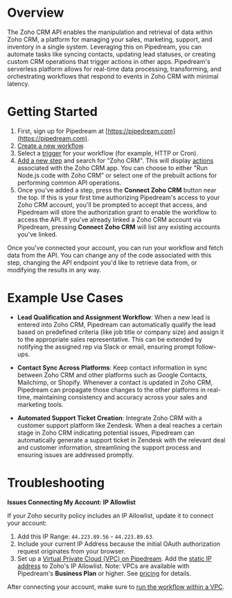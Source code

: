 # Overview

The Zoho CRM API enables the manipulation and retrieval of data within Zoho CRM, a platform for managing your sales, marketing, support, and inventory in a single system. Leveraging this on Pipedream, you can automate tasks like syncing contacts, updating lead statuses, or creating custom CRM operations that trigger actions in other apps. Pipedream's serverless platform allows for real-time data processing, transforming, and orchestrating workflows that respond to events in Zoho CRM with minimal latency.

# Getting Started

1. First, sign up for Pipedream at [https://pipedream.com](https://pipedream.com).
2. [Create a new workflow](https://pipedream.com/new).
3. Select a [trigger](/workflows/steps/triggers/) for your workflow (for example, HTTP or Cron).
4. [Add a new step](/workflows/steps/) and search for "Zoho CRM". This will display [actions](/components#actions) associated with the Zoho CRM app. You can choose to either "Run Node.js code with Zoho CRM" or select one of the prebuilt actions for performing common API operations.
5. Once you've added a step, press the **Connect Zoho CRM** button near the top. If this is your first time authorizing Pipedream's access to your Zoho CRM account, you'll be prompted to accept that access, and Pipedream will store the authorization grant to enable the workflow to access the API. If you've already linked a Zoho CRM account via Pipedream, pressing **Connect Zoho CRM** will list any existing accounts you've linked.

Once you've connected your account, you can run your workflow and fetch data from the API. You can change any of the code associated with this step, changing the API endpoint you'd like to retrieve data from, or modifying the results in any way.

# Example Use Cases

- **Lead Qualification and Assignment Workflow**: When a new lead is entered into Zoho CRM, Pipedream can automatically qualify the lead based on predefined criteria (like job title or company size) and assign it to the appropriate sales representative. This can be extended by notifying the assigned rep via Slack or email, ensuring prompt follow-ups.

- **Contact Sync Across Platforms**: Keep contact information in sync between Zoho CRM and other platforms such as Google Contacts, Mailchimp, or Shopify. Whenever a contact is updated in Zoho CRM, Pipedream can propagate those changes to the other platforms in real-time, maintaining consistency and accuracy across your sales and marketing tools.

- **Automated Support Ticket Creation**: Integrate Zoho CRM with a customer support platform like Zendesk. When a deal reaches a certain stage in Zoho CRM indicating potential issues, Pipedream can automatically generate a support ticket in Zendesk with the relevant deal and customer information, streamlining the support process and ensuring issues are addressed promptly.

# Troubleshooting

**Issues Connecting My Account: IP Allowlist**

If your Zoho security policy includes an IP Allowlist, update it to connect your account:

1. Add this IP Range: `44.223.89.56` - `44.223.89.63`.
2. Include your current IP Address because the initial OAuth authorization request originates from your browser.
3. Set up a [Virtual Private Cloud (VPC) on Pipedream](https://pipedream.com/docs/workflows/vpc#create-a-new-vpc). Add the [static IP address](https://pipedream.com/docs/workflows/vpc#find-the-static-outbound-ip-address-for-a-vpc) to Zoho's IP Allowlist. Note: VPCs are available with Pipedream's **Business Plan** or higher. See [pricing](https://pipedream.com/pricing) for details.

After connecting your account, make sure to [run the workflow within a VPC](https://pipedream.com/docs/workflows/vpc#run-workflows-within-a-vpc).
